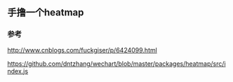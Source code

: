 ## 手撸一个heatmap
### 参考 
http://www.cnblogs.com/fuckgiser/p/6424099.html

https://github.com/dntzhang/wechart/blob/master/packages/heatmap/src/index.js

